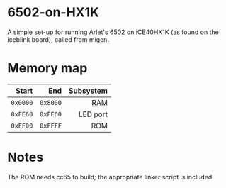 # 6502-on-HX1K
A simple set-up for running Arlet's 6502 on iCE40HX1K (as found on the iceblink board), called from migen.

# Memory map
| Start    |   End    | Subsystem      |
|---------:|---------:|---------------:|
| `0x0000` | `0x8000` | RAM            |
| `0xFE60` | `0xFE60` | LED port       |
| `0xFF00` | `0xFFFF` | ROM            |

# Notes
The ROM needs cc65 to build; the appropriate linker script is included.
